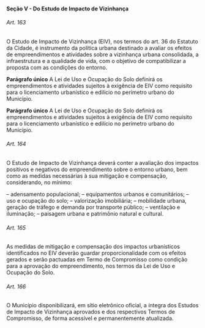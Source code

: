 
#### Seção V -  Do Estudo de Impacto de Vizinhança

###### Art. 163
O Estudo de Impacto de Vizinhança (EIV), nos termos do art. 36 do Estatuto da Cidade, é instrumento da política urbana destinado a avaliar os efeitos de empreendimentos e atividades sobre a vizinhança urbana consolidada, a infraestrutura e a qualidade de vida, com o objetivo de compatibilizar a proposta com as condições do entorno.

**Parágrafo único** A Lei de Uso e Ocupação do Solo definirá os empreendimentos e atividades sujeitos à exigência de EIV como requisito para o licenciamento urbanístico e edilício no perímetro urbano do Município.

**Parágrafo único** A Lei de Uso e Ocupação do Solo definirá os empreendimentos e atividades sujeitos à exigência de EIV como requisito para o licenciamento urbanístico e edilício no perímetro urbano do Município.

###### Art. 164
O Estudo de Impacto de Vizinhança deverá conter a avaliação dos impactos positivos e negativos do empreendimento sobre o entorno urbano, bem como as medidas necessárias à sua mitigação e compensação, considerando, no mínimo:

– adensamento populacional;
– equipamentos urbanos e comunitários;
– uso e ocupação do solo;
– valorização imobiliária;
– mobilidade urbana, geração de tráfego e demanda por transporte público;
– ventilação e iluminação;
– paisagem urbana e patrimônio natural e cultural.

###### Art. 165
As medidas de mitigação e compensação dos impactos urbanísticos identificados no EIV deverão guardar proporcionalidade com os efeitos gerados e serão pactuadas em Termo de Compromisso como condição para a aprovação do empreendimento, nos termos da Lei de Uso e Ocupação do Solo.

###### Art. 166
O Município disponibilizará, em sítio eletrônico oficial, a íntegra dos Estudos de Impacto de Vizinhança aprovados e dos respectivos Termos de Compromisso, de forma acessível e permanentemente atualizada.
